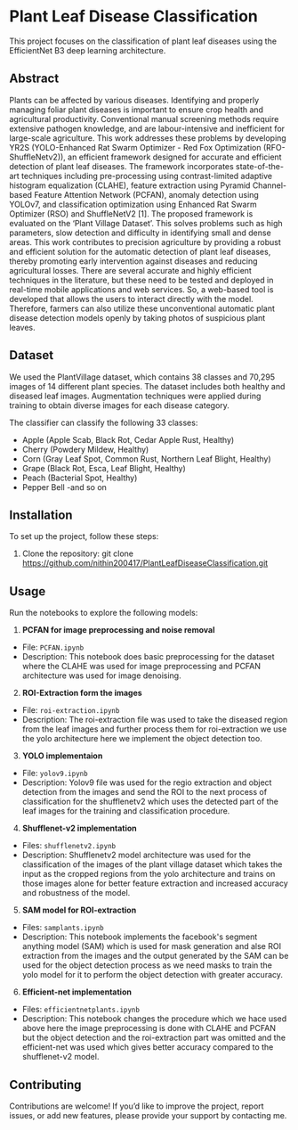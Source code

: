 # Plant Leaf Disease Classification

This project focuses on the classification of plant leaf diseases using the EfficientNet B3 deep learning architecture.
## Abstract

Plants can be affected by various diseases.  Identifying and properly managing foliar plant diseases is important to ensure crop health and agricultural productivity. Conventional manual screening methods require extensive pathogen knowledge, and are labour-intensive and inefficient for large-scale agriculture. This work addresses these problems by developing YR2S (YOLO-Enhanced Rat Swarm Optimizer - Red Fox Optimization (RFO-ShuffleNetv2)), an efficient framework designed for accurate and efficient detection of plant leaf diseases. The framework incorporates state-of-the-art techniques including pre-processing using contrast-limited adaptive histogram equalization (CLAHE), feature extraction using Pyramid Channel-based Feature Attention Network (PCFAN), anomaly detection using YOLOv7, and classification optimization using Enhanced Rat Swarm Optimizer (RSO) and ShuffleNetV2 [1]. The proposed framework is evaluated on the ‘Plant Village Dataset’. This solves problems such as high parameters, slow detection and difficulty in identifying small and dense areas. This work contributes to precision agriculture by providing a robust and efficient solution for the automatic detection of plant leaf diseases, thereby promoting early intervention against diseases and reducing agricultural losses. There are several accurate and highly efficient techniques in the literature, but these need to be tested and deployed in real-time mobile applications and web services. So, a web-based tool is developed that allows the users to interact directly with the model. Therefore, farmers can also utilize these unconventional automatic plant disease detection models openly by taking photos of suspicious plant leaves.

## Dataset

We used the PlantVillage dataset, which contains 38 classes and 70,295 images of 14 different plant species. The dataset includes both healthy and diseased leaf images. Augmentation techniques were applied during training to obtain diverse images for each disease category.

The classifier can classify the following 33 classes:
- Apple (Apple Scab, Black Rot, Cedar Apple Rust, Healthy)
- Cherry (Powdery Mildew, Healthy)
- Corn (Gray Leaf Spot, Common Rust, Northern Leaf Blight, Healthy)
- Grape (Black Rot, Esca, Leaf Blight, Healthy)
- Peach (Bacterial Spot, Healthy)
- Pepper Bell
-and so on

## Installation

To set up the project, follow these steps:

1. Clone the repository:
git clone https://github.com/nithin200417/PlantLeafDiseaseClassification.git 
## Usage

Run the notebooks to explore the following models:

1. **PCFAN for image preprocessing and noise removal**
- File: `PCFAN.ipynb`
- Description: This notebook does basic preprocessing for the dataset where the CLAHE was used for image preprocessing and PCFAN architecture was used for image denoising.

2. **ROI-Extraction form the images**
- File: `roi-extraction.ipynb`
- Description: The roi-extraction file was used to take the diseased region from the leaf images and further process them for roi-extraction we use the yolo architecture here we implement the object detection too. 

3. **YOLO implementaion**
- File: `yolov9.ipynb`
- Description: Yolov9 file was used for the regio extraction and object detection from the images and send the ROI to the next process of classification for the shufflenetv2 which uses the detected part of the leaf images for the training and classification procedure.

4. **Shufflenet-v2 implementation**
- Files: `shufflenetv2.ipynb`
- Description: Shufflenetv2 model architecture was used for the classification of the images of the plant village dataset which takes the input as the cropped regions from the yolo architecture and trains on those images alone for better feature extraction and increased accuracy and robustness of the model.

5. **SAM model for ROI-extraction**
- Files: `samplants.ipynb`
- Description: This notebook implements the facebook's segment anything model (SAM) which is used for mask generation and alse ROI extraction from the images and the output generated by the SAM can be used for the object detection process as we need masks to train the yolo model for it to perform the object detection with greater accuracy.

6. **Efficient-net implementation**
- Files: `efficientnetplants.ipynb`
- Description: This notebook changes the procedure which we hace used above here the image preprocessing is done with CLAHE and PCFAN but the object detection and the roi-extraction part was omitted and the efficient-net was used which gives better accuracy compared to the shufflenet-v2 model.

## Contributing

Contributions are welcome! If you’d like to improve the project, report issues, or add new features, please provide your support by contacting me.
